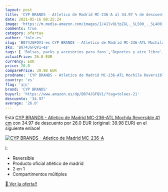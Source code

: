 ```yaml
---
layout: post
title: 'CYP BRANDS - Atletico de Madrid MC-236-A al 34.97 % de descuento'
date: 2021-05-16 08:25:24
image: 'https://m.media-amazon.com/images/I/41lv8LYpZGL._SL500_._SL400_.jpg'
comments: true
category: ofertas
author: 'tole.es'
slug: 'B074JGFQV1-es CYP BRANDS - Atletico de Madrid MC-236-ATL Mochila...'
sku: 'B074JGFQV1-es'
tags: [ 'Bolsas, packs y accesorios para fans','Deportes y aire libre','Mochilas para fans','Productos para fans','cyp brands','mochila', ]
actualPrice: 26.0 EUR
currency: EUR
price: 26.0
comparePrice: 39.98 EUR
prodname: 'CYP BRANDS - Atletico de Madrid MC-236-ATL Mochila Reversible  41 cm'
country: 'es'
flag: '🇪🇸'
brand: 'CYP BRANDS'
buyurl: 'https://www.amazon.es/dp/B074JGFQV1/?tag=tolees-21'
descuento: '34.97'
average: '26.0'
---
```


Está [CYP BRANDS - Atletico de Madrid MC-236-ATL Mochila Reversible  41 cm](https://www.amazon.es/dp/B074JGFQV1/?tag=tolees-21) con 34.97 de descuento por 26.0 EUR (original: 39.98 EUR) en el siguiente enlace!

[![CYP BRANDS - Atletico de Madrid MC-236-A](https://m.media-amazon.com/images/I/41lv8LYpZGL._SL500_._SL400_.jpg)](https://www.amazon.es/dp/B074JGFQV1/?tag=tolees-21)

ℹ️:

- Reversible
- Producto oficial atlético de madrid
- 2 en 1
- Compartimentos múltiples

[🛒 Ver la oferta!!](https://www.amazon.es/dp/B074JGFQV1/?tag=tolees-21)
